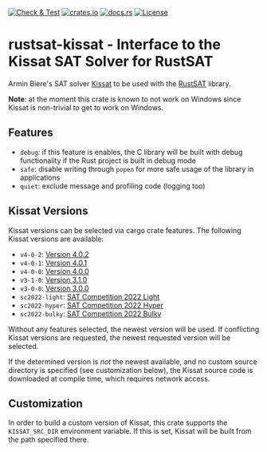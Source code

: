 [![Check & Test](https://github.com/chrjabs/rustsat/actions/workflows/kissat.yml/badge.svg)](https://github.com/chrjabs/rustsat/actions/workflows/kissat.yml)
[![crates.io](https://img.shields.io/crates/v/rustsat-kissat)](https://crates.io/crates/rustsat-kissat)
[![docs.rs](https://img.shields.io/docsrs/rustsat-kissat)](https://docs.rs/rustsat-kissat)
[![License](https://img.shields.io/crates/l/rustsat-kissat)](../LICENSE)

<!-- cargo-rdme start -->

# rustsat-kissat - Interface to the Kissat SAT Solver for RustSAT

Armin Biere's SAT solver [Kissat](https://github.com/arminbiere/kissat) to be used with the [RustSAT](https://github.com/chrjabs/rustsat) library.

**Note**: at the moment this crate is known to not work on Windows since Kissat is non-trivial to get to work on Windows.

## Features

- `debug`: if this feature is enables, the C library will be built with debug functionality if the Rust project is built in debug mode
- `safe`: disable writing through `popen` for more safe usage of the library in applications
- `quiet`: exclude message and profiling code (logging too)

## Kissat Versions

Kissat versions can be selected via cargo crate features.
The following Kissat versions are available:
- `v4-0-2`: [Version 4.0.2](https://github.com/arminbiere/kissat/releases/tag/rel-4.0.2)
- `v4-0-1`: [Version 4.0.1](https://github.com/arminbiere/kissat/releases/tag/rel-4.0.1)
- `v4-0-0`: [Version 4.0.0](https://github.com/arminbiere/kissat/releases/tag/rel-4.0.0)
- `v3-1-0`: [Version 3.1.0](https://github.com/arminbiere/kissat/releases/tag/rel-3.1.0)
- `v3-0-0`: [Version 3.0.0](https://github.com/arminbiere/kissat/releases/tag/rel-3.0.0)
- `sc2022-light`: [SAT Competition 2022 Light](https://github.com/arminbiere/kissat/releases/tag/sc2022-light)
- `sc2022-hyper`: [SAT Competition 2022 Hyper](https://github.com/arminbiere/kissat/releases/tag/sc2022-hyper)
- `sc2022-bulky`: [SAT Competition 2022 Bulky](https://github.com/arminbiere/kissat/releases/tag/sc2022-bulky)

Without any features selected, the newest version will be used.
If conflicting Kissat versions are requested, the newest requested version will be selected.

If the determined version is _not_ the newest available, and no custom source directory is
specified (see customization below), the Kissat source code is downloaded at compile time,
which requires network access.

## Customization

In order to build a custom version of Kissat, this crate supports the `KISSAT_SRC_DIR`
environment variable.
If this is set, Kissat will be built from the path specified there.

<!-- cargo-rdme end -->
